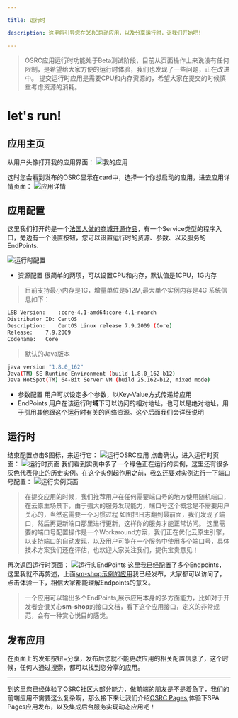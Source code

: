 ```yaml
---

title: 运行时

description: 这里将引导您在OSRC启动应用，以及分享运行时，让我们开始吧!

---
```


> OSRC应用运行时功能处于Beta测试阶段，目前从页面操作上来说没有任何限制，是希望给大家方便的运行时体验，我们也发现了一些问题，正在改进中。
> 提交运行时应用是需要CPU和内存资源的，希望大家在提交的时候慎重考虑资源的消耗。

# let's run!
## 应用主页
从用户头像打开我的应用界面：
![我的应用](/assets/img/my-app-list.png)

这时您会看到发布的OSRC显示在card中，选择一个你想启动的应用，进去应用详情页面：
![应用详情](/assets/img/app-detail.png)

## 应用配置
这里我们打开的是一个[法国人做的商城开源作品](https://github.com/shopizer-ecommerce/shopizer)，有一个Service类型的程序入口，旁边有一个设置按钮，您可以设置运行时的资源、参数、以及服务的EndPoints.

![运行时配置](/assets/img/rt-setup.png)

- 资源配置 很简单的两项，可以设置CPU和内存，默认值是1CPU，1G内存
> 目前支持最小内存是1G，增量单位是512M,最大单个实例内存是4G
> 系统信息如下：
```bash
LSB Version:	:core-4.1-amd64:core-4.1-noarch
Distributor ID:	CentOS
Description:	CentOS Linux release 7.9.2009 (Core)
Release:	7.9.2009
Codename:	Core
```
> 默认的Java版本
```bash
java version "1.8.0_162"
Java(TM) SE Runtime Environment (build 1.8.0_162-b12)
Java HotSpot(TM) 64-Bit Server VM (build 25.162-b12, mixed mode)
```
- 参数配置 用户可以设定多个参数，以Key-Value方式传递给应用
- EndPoints 用户在该运行时**域**下可以访问的相对地址，也可以是绝对地址，用于引用其他跟这个运行时有关的网络资源。这个后面我们会详细说明
## 运行时

结束配置点击S图标，来运行它：
![运行OSRC应用](/assets/img/run-osrc-app.png)
点击确认，进入运行时页面：
![运行时页面](/assets/img/app-runtime.png)
我们看到实例中多了一个绿色正在运行的实例，这里还有很多灰色代表停止的历史实例。在这个实例起作用之前，我么还要对实例进行一下端口号配置：
![运行实例页面](/assets/img/rti.png)
> 在提交应用的时候，我们推荐用户在任何需要端口号的地方使用随机端口，在云原生场景下，由于强大的服务发现能力，端口号这个概念是不需要用户关心的，当然这需要一个习惯过程
> 如图把日志翻到最前面，我们发现了端口，然后再更新端口那里进行更新，这样你的服务才能正常访问。
> 这里需要的端口号配置操作是一个Workaround方案，我们正在优化云原生引擎，以支持端口的自动发现，以及用户可能在一个服务中使用多个端口号，具体技术方案我们还在评估，也欢迎大家关注我们，提供宝贵意见！

再次返回运行时页面：
![运行实EndPoints](/assets/img/rt-endpoints.png)
这里我已经配置了多个Endpoints，这里我就不再赘述，上面[sm-shop示例的应用](https://www.osrc.com/runtimes/runtime_734504301977448448)我已经发布，大家都可以访问了，点击体验一下，相信大家都能理解Endpoints的意义。
> 一个应用可以输出多个EndPoints,展示应用本身的多方面能力，比如对于开发者会很关心**sm-shop**的接口文档，看下这个应用接口，定义的非常规范，会有一种赏心悦目的感觉。

## 发布应用

在页面上的发布按钮=分享，发布后您就不能更改应用的相关配置信息了，这个时候，任何人通过搜索，都可以找到您分享的应用。

---
到这里您已经体验了OSRC社区大部分能力，做前端的朋友是不是着急了，我们的前端应用不需要这么复杂啊，那么接下来让我们介绍[OSRC Pages](/osrc-pages.html),体验下SPA Pages应用发布，以及集成后台服务实现动态应用吧！
